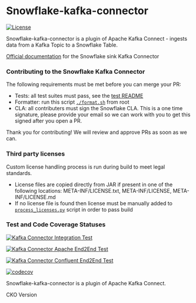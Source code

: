 # Snowflake-kafka-connector
[![License](http://img.shields.io/:license-Apache%202-brightgreen.svg)](http://www.apache.org/licenses/LICENSE-2.0.txt)

Snowflake-kafka-connector is a plugin of Apache Kafka Connect - ingests data from a Kafka Topic to a Snowflake Table. 

[Official documentation](https://docs.snowflake.com/en/user-guide/kafka-connector) for the Snowflake sink Kafka Connector

### Contributing to the Snowflake Kafka Connector
The following requirements must be met before you can merge your PR:
- Tests: all test suites must pass, see the [test README](https://github.com/snowflakedb/snowflake-kafka-connector/blob/master/README-TEST.md)
- Formatter: run this script [`./format.sh`](https://github.com/snowflakedb/snowflake-kafka-connector/blob/master/format.sh) from root
- CLA: all contributers must sign the Snowflake CLA. This is a one time signature, please provide your email so we can work with you to get this signed after you open a PR.

Thank you for contributing! We will review and approve PRs as soon as we can.

### Third party licenses
Custom license handling process is run during build to meet legal standards.
- License files are copied directly from JAR if present in one of the following locations: META-INF/LICENSE.txt, META-INF/LICENSE, META-INF/LICENSE.md
- If no license file is found then license must be manually added to [`process_licenses.py`](https://github.com/snowflakedb/snowflake-kafka-connector/blob/master/scripts/process_licenses.py) script in order to pass build

### Test and Code Coverage Statuses

[![Kafka Connector Integration Test](https://github.com/snowflakedb/snowflake-kafka-connector/actions/workflows/IntegrationTest.yml/badge.svg?branch=master)](https://github.com/snowflakedb/snowflake-kafka-connector/actions/workflows/IntegrationTest.yml)

[![Kafka Connector Apache End2End Test](https://github.com/snowflakedb/snowflake-kafka-connector/actions/workflows/End2EndTestApache.yml/badge.svg?branch=master)](https://github.com/snowflakedb/snowflake-kafka-connector/actions/workflows/End2EndTestApache.yml)

[![Kafka Connector Confluent End2End Test](https://github.com/snowflakedb/snowflake-kafka-connector/actions/workflows/End2EndTestConfluent.yml/badge.svg?branch=master)](https://github.com/snowflakedb/snowflake-kafka-connector/actions/workflows/End2EndTestConfluent.yml)

[![codecov](https://codecov.io/gh/snowflakedb/snowflake-kafka-connector/branch/master/graph/badge.svg)](https://codecov.io/gh/snowflakedb/snowflake-kafka-connector)

Snowflake-kafka-connector is a plugin of Apache Kafka Connect.



CKO Version